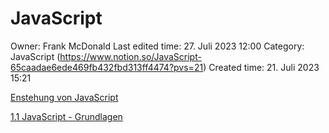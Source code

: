 # JavaScript

Owner: Frank McDonald
Last edited time: 27. Juli 2023 12:00
Category: JavaScript (https://www.notion.so/JavaScript-65caadae6ede469fb432fbd313ff4474?pvs=21)
Created time: 21. Juli 2023 15:21

[Enstehung von JavaScript](JavaScript%200402c286afa14482a1c3ff091b4464c2/Enstehung%20von%20JavaScript%205851879475e142a6b34901e22b389a12.md)

[1.1 JavaScript - Grundlagen](JavaScript%200402c286afa14482a1c3ff091b4464c2/1%201%20JavaScript%20-%20Grundlagen%204ca6b0b39a61475fa7e89cb1412a88b3.md)